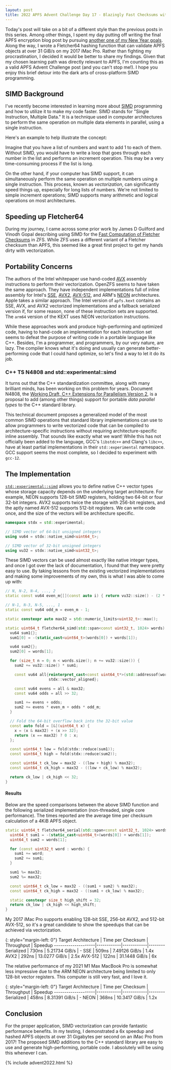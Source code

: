 ```yaml
---
layout: post
title: 2022 APFS Advent Challenge Day 17 - Blazingly Fast Checksums with SIMD
---
```


Today's post will take on a bit of a different style than the previous posts in this series.  Among other things, I spent my day putting off writing the final APFS encryption blog post by pursuing [another one of my New Year goals](https://infosec.exchange/@jtsylve/109554998044590227).  Along the way, I wrote a Fletcher64 hashing function that can validate APFS objects at over 31 GiB/s on my 2017 iMac Pro. Rather than fighting my procrastination, I decided it would be better to share my findings. Given that my chosen learning path was directly relevant to APFS, I'm counting this as a valid APFS Advent Challenge post (and you can't stop me!).  I hope you enjoy this brief detour into the dark arts of cross-platform SIMD programming. 

## SIMD Background

I've recently become interested in learning more about [SIMD](https://en.wikipedia.org/wiki/Single_instruction,_multiple_data) programming and how to utilize it to make my code faster.  SIMD stands for "Single Instruction, Multiple Data." It is a technique used in computer architectures to perform the same operation on multiple data elements in parallel, using a single instruction.

Here's an example to help illustrate the concept:

Imagine that you have a list of numbers and want to add 1 to each of them. Without SIMD, you would have to write a loop that goes through each number in the list and performs an increment operation. This may be a very time-consuming process if the list is long.

On the other hand, if your computer has SIMD support, it can simultaneously perform the same operation on multiple numbers using a single instruction. This process, known as _vectorization_, can significantly speed things up, especially for long lists of numbers.  We're not limited to simple increment operations; SIMD supports many arithmetic and logical operations on most architectures.

## Speeding up Fletcher64

During my journey, I came across some prior work by James D Guilford and Vinodh Gopal describing using SIMD for the [Fast Computation of Fletcher Checksums](https://www.intel.com/content/www/us/en/developer/articles/technical/fast-computation-of-fletcher-checksums.html) in ZFS.  While ZFS uses a different variant of a Fletcher checksum than APFS, this seemed like a great first project to get my hands dirty with vectorization.

## Portability Concerns

The authors of the Intel whitepaper use hand-coded [AVX](https://en.wikipedia.org/wiki/Advanced_Vector_Extensions) assembly instructions to perform their vectorization.  OpenZFS seems to have taken the same approach.  They have independent implementations full of inline assembly for Intel's [SSE](https://github.com/openzfs/zfs/blob/303678350a7253c7bee9d6a3347ee1bcdf9cc177/module/zcommon/zfs_fletcher_sse.c), [AVX2](https://github.com/openzfs/zfs/blob/303678350a7253c7bee9d6a3347ee1bcdf9cc177/module/zcommon/zfs_fletcher_intel.c), [AVX-512](https://github.com/openzfs/zfs/blob/303678350a7253c7bee9d6a3347ee1bcdf9cc177/module/zcommon/zfs_fletcher_avx512.c), and ARM's [NEON](https://github.com/openzfs/zfs/blob/303678350a7253c7bee9d6a3347ee1bcdf9cc177/module/zcommon/zfs_fletcher_aarch64_neon.c) architectures.  Apple takes a similar approach.  The Intel version of `apfs.kext` contains an SSE, AVX, and AVX2 vectorized implementations and a fallback serialized version if, for some reason, none of these instruction sets are supported. 
The `arm64` version of the KEXT uses NEON vectorization instructions.

While these approaches work and produce high-performing and optimized code, having to hand-code an implementation for each instruction set seems to defeat the purpose of writing code in a portable language like C++.  Besides, I'm a programmer, and programmers, by our very nature, are lazy.  The compiler knows what it's doing and usually can generate better-performing code that I could hand optimize, so let's find a way to let it do its job.

### C++ TS N4808 and std::experimental::simd

It turns out that the C++ standardization committee, along with many brilliant minds, has been working on this problem for years.  Document N4808, the [Working Draft, C++ Extensions for Parallelism Version 2](https://github.com/cplusplus/parallelism-ts/releases/download/N4808/post-kona-parallelism-ts.pdf), is a proposal to add (among other things) support for portable _data parallel types_ to the C++ standard library.

This technical document proposes a generalized model of the most common SIMD operations that standard library implementations can use to allow programmers to write vectorized code that can be compiled to architecture-specific instructions without requiring architecture-specific inline assembly.  That sounds like exactly what we want!  While this has not officially been added to the language, GCC's `libstdc++` and Clang's `libc++`, have at least partial implementations in their `std::experimental` namespace.  GCC support seems the most complete, so I decided to experiment with `gcc-12`.

## The Implementation

[`std::experimental::simd`](https://en.cppreference.com/w/cpp/experimental/simd/simd) allows you to define native C++ vector types whose storage capacity depends on the underlying target architecture.  For example, NEON supports 128-bit SIMD registers, holding two 64-bit or four 32-bit integers.  AVX2 supports twice the storage with 256-bit registers, and the aptly named AVX-512 supports 512-bit registers.  We can write code once, and the size of the vectors will be architecture specific.

```cpp
namespace stdx = std::experimental;

// SIMD vector of 64-bit unsigned integers
using vu64 = stdx::native_simd<uint64_t>;

// SIMD vector of 32-bit unsigned integers
using vu32 = stdx::native_simd<uint32_t>;
```

These SIMD vectors can be used almost exactly like native integer types, and once I got over the lack of documentation, I found that they were pretty easy to use.  By taking lessons from the existing vectorized implementations and making some improvements of my own, this is what I was able to come up with:

```cpp
// N, N-2, N-4, ..., 2
static const vu64 even_m{[](const auto i) { return vu32::size() - (2 * i); }};

// N-1, N-3, N-5, ..., 1
static const vu64 odd_m = even_m - 1;

static constexpr auto max32 = std::numeric_limits<uint32_t>::max();

static uint64_t fletcher64_simd(std::span<const uint32_t, 1024> words) {
  vu64 sum1{};
  sum1[0] = -(static_cast<uint64_t>(words[0]) + words[1]);

  vu64 sum2{};
  sum2[0] = words[1];

  for (size_t n = 0; n < words.size(); n += vu32::size()) {
    sum2 += vu32::size() * sum1;

    const vu64 all{reinterpret_cast<const uint64_t*>(std::addressof(words[n])),
                   stdx::vector_aligned};

    const vu64 evens = all & max32;
    const vu64 odds = all >> 32;

    sum1 += evens + odds;
    sum2 += evens * even_m + odds * odd_m;
  }

  // Fold the 64-bit overflow back into the 32-bit value
  const auto fold = [&](uint64_t x) {
    x = (x & max32) + (x >> 32);
    return (x == max32) ? 0 : x;
  };

  const uint64_t low = fold(stdx::reduce(sum1));
  const uint64_t high = fold(stdx::reduce(sum2));

  const uint64_t ck_low = max32 - ((low + high) % max32);
  const uint64_t ck_high = max32 - ((low + ck_low) % max32);

  return ck_low | ck_high << 32;
}
```

#### Results

Below are the speed comparisons between the above SIMD function and the following serialized implementation (non-threaded, single core performance).  The times reported are the average time per checksum calculation of a 4KiB APFS object.

```cpp
static uint64_t fletcher64_serial(std::span<const uint32_t, 1024> words) {
  uint64_t sum1 = -(static_cast<uint64_t>(words[0]) + words[1]);
  uint64_t sum2 = words[1];

  for (const uint32_t word : words) {
    sum1 += word;
    sum2 += sum1;
  }

  sum1 %= max32;
  sum2 %= max32;

  const uint64_t ck_low = max32 - ((sum1 + sum2) % max32);
  const uint64_t ck_high = max32 - ((sum1 + ck_low) % max32);

  static constexpr size_t high_shift = 32;
  return ck_low | ck_high << high_shift;
}
```

My 2017 iMac Pro supports enabling 128-bit SSE, 256-bit AVX2, and 512-bit AVX-512, so it's a great candidate to show the speedups that can be achieved via vectorization.

{: style="margin-left: 0"}
Target Architecture | Time per Checksum | Throughput | Speedup
--------------------|------------|------------|--------
Serialized | 730ns | 5.21734 GiB/s | -
SSE | 509ns | 7.49126 GiB/s | 1.4x
AVX2 | 292ns | 13.0277 GiB/s | 2.5x
AVX-512 | 122ns | 31.1448 GiB/s | 6x


The relative performance of my 2021 M1 Max MacBook Pro is somewhat less impressive due to the ARM NEON architecture being limited to only 128-bit vector registers.  This computer is still very fast, and I love it.

{: style="margin-left: 0"}
Target Architecture | Time per Checksum | Throughput | Speedup
--------------------|------------|------------|--------
Serialized | 458ns | 8.31391 GiB/s | -
NEON | 368ns | 10.3417 GiB/s | 1.2x

## Conclusion

For the proper application, SIMD vectorization can provide fantastic performance benefits.  In my testing, I demonstrated a 6x speedup and hashed APFS objects at over 31 Gigabytes per second on an iMac Pro from 2017!  The proposed SIMD additions to the C++ standard library are easy to use and generate high-performing, portable code.   I absolutely will be using this whenever I can.

{% include advent2022.html %}